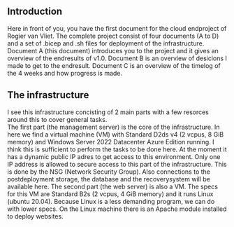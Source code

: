 ## Introduction  
Here in front of you, you have the first document for the cloud endproject of Rogier van Vliet. The complete project consist of four documents (A to D) and a set of .bicep and .sh files for deployment of the infrastructure.
Document A (this document) introduces you to the project and it gives an overview of the endresults of v1.0.
Document B is an overview of desicions I made to get to the endresult.
Document C is an overview of the timelog of the 4 weeks and how progress is made.

## The infrastructure  
I see this infrastructure concisting of 2 main parts with a few resorces around this to cover general tasks.  
The first part (the management server) is the core of the infrastructure. In here we find a virtual machine (VM) with Standard D2ds v4 (2 vcpus, 8 GiB memory) and Windows Server 2022 Datacenter Azure Edition running. I think this is sufficient to perform the tasks to be done here. 
At the moment it has a dynamic public IP adres to get access to this environment. Only one IP address is allowed to secure access to this part of the infrastructure. This is done by the NSG (Network Security Group).
Also connections to the postdeployment storage, the database and the recoverysystem will be available here.
The second part (the web server) is also a VM. The specs for this VM are Standard B2s (2 vcpus, 4 GiB memory) and it runs Linux (ubuntu 20.04). Because Linux is a less demanding program, we can do with lower specs. On the Linux machine there is an Apache module installed to deploy websites.

